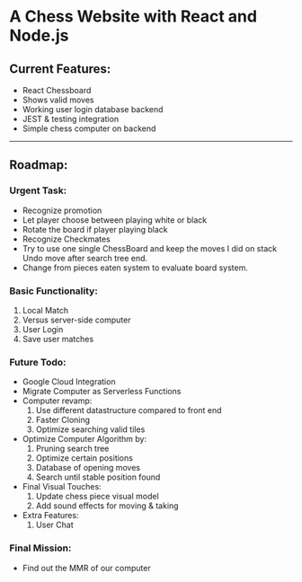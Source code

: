 # A Chess Website with React and Node.js

## Current Features:
- React Chessboard
- Shows valid moves
- Working user login database backend
- JEST & testing integration
- Simple chess computer on backend
___
## Roadmap:

### Urgent Task:
- Recognize promotion
- Let player choose between playing white or black
- Rotate the board if player playing black
- Recognize Checkmates
- Try to use one single ChessBoard and keep the moves I did on stack
  <br />  Undo move after search tree end.
- Change from pieces eaten system to evaluate board system.

### Basic Functionality:
1. Local Match
2. Versus server-side computer
3. User Login
4. Save user matches

### Future Todo:
- Google Cloud Integration
- Migrate Computer as Serverless Functions
- Computer revamp:
  1. Use different datastructure compared to front end
  2. Faster Cloning
  3. Optimize searching valid tiles
- Optimize Computer Algorithm by:
  1. Pruning search tree
  2. Optimize certain positions
  3. Database of opening moves
  4. Search until stable position found
- Final Visual Touches:
  1. Update chess piece visual model
  2. Add sound effects for moving & taking
- Extra Features:
  1. User Chat
  
### Final Mission:
- Find out the MMR of our computer
